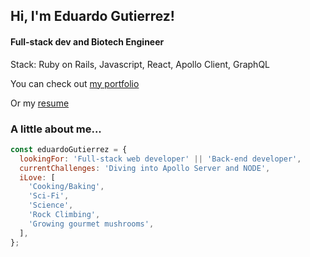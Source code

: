 
<h2> Hi, I'm Eduardo Gutierrez!</h2>
<h4>Full-stack dev and Biotech Engineer</h4>


<p> Stack: Ruby on Rails, Javascript, React, Apollo Client, GraphQL </p>
<p>You can check out <a href="https://www.eduardo-gutierrez.dev/" target="_blank" rel="noreferrer">my portfolio</a></p>
<p>Or my <a href="https://eduardo-portfolio.s3.us-east-2.amazonaws.com/Eduardo_Gutierrez_Resume.pdf">resume </a></p>



### A little about me...  

```javascript
const eduardoGutierrez = {
  lookingFor: 'Full-stack web developer' || 'Back-end developer',
  currentChallenges: 'Diving into Apollo Server and NODE',
  iLove: [
    'Cooking/Baking',
    'Sci-Fi',
    'Science',
    'Rock Climbing',
    'Growing gourmet mushrooms',
  ],
};
```
